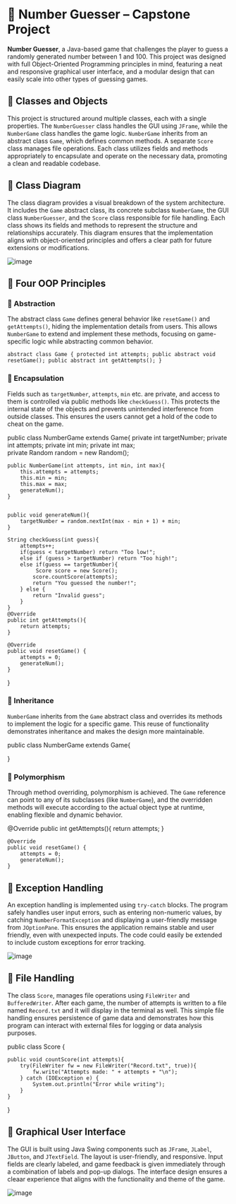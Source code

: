 # 🎯 Number Guesser – Capstone Project

**Number Guesser**, a Java-based game that challenges the player to guess a randomly generated number between 1 and 100. This project was designed with full Object-Oriented Programming principles in mind, featuring a neat and responsive graphical user interface, and a modular design that can easily scale into other types of guessing games.



## 🔹 Classes and Objects

This project is structured around multiple classes, each with a single properties. The `NumberGuesser` class handles the GUI using `JFrame`, while the `NumberGame` class handles the game logic. `NumberGame` inherits from an abstract class `Game`, which defines common methods. A separate `Score` class manages file operations. Each class utilizes fields and methods appropriately to encapsulate and operate on the necessary data, promoting a clean and readable codebase.



## 🔹 Class Diagram

The class diagram provides a visual breakdown of the system architecture. It includes the `Game` abstract class, its concrete subclass `NumberGame`, the GUI class `NumberGuesser`, and the `Score` class responsible for file handling. Each class shows its fields and methods to represent the structure and relationships accurately. This diagram ensures that the implementation aligns with object-oriented principles and offers a clear path for future extensions or modifications.

![image](https://github.com/user-attachments/assets/e4df3a28-29e0-4873-9594-5c2d40284872)



## 🔹 Four OOP Principles

### 🔸 Abstraction
The abstract class `Game` defines general behavior like `resetGame()` and `getAttempts()`, hiding the implementation details from users. This allows `NumberGame` to extend and implement these methods, focusing on game-specific logic while abstracting common behavior.

`abstract class Game {
    protected int attempts;
    public abstract void resetGame();
    public abstract int getAttempts();
}`

### 🔸 Encapsulation
Fields such as `targetNumber`, `attempts`, `min` etc.  are private, and access to them is controlled via public methods like `checkGuess()`. This protects the internal state of the objects and prevents unintended interference from outside classes. This ensures the users cannot get a hold of the code to cheat on the game.

public class NumberGame extends Game{
    private int targetNumber;
    private int attempts;
    private int min;
    private int max;  
    private Random random = new Random();


    public NumberGame(int attempts, int min, int max){
        this.attempts = attempts;
        this.min = min;
        this.max = max;
        generateNum();
    }
    

    public void generateNum(){
        targetNumber = random.nextInt(max - min + 1) + min;
    }

    String checkGuess(int guess){
        attempts++;
        if(guess < targetNumber) return "Too low!";
        else if (guess > targetNumber) return "Too high!";
        else if(guess == targetNumber){
             Score score = new Score();
            score.countScore(attempts);
            return "You guessed the number!";
        } else {
            return "Invalid guess";
        }
    }
    @Override
    public int getAttempts(){
        return attempts;
    }

    @Override
    public void resetGame() {
        attempts = 0;
        generateNum();
    }
}


### 🔸 Inheritance
`NumberGame` inherits from the `Game` abstract class and overrides its methods to implement the logic for a specific game. This reuse of functionality demonstrates inheritance and makes the design more maintainable.

public class NumberGame extends Game{


}

### 🔸 Polymorphism
Through method overriding, polymorphism is achieved. The `Game` reference can point to any of its subclasses (like `NumberGame`), and the overridden methods will execute according to the actual object type at runtime, enabling flexible and dynamic behavior.

@Override
    public int getAttempts(){
        return attempts;
    }

    @Override
    public void resetGame() {
        attempts = 0;
        generateNum();
    }

## 🔹 Exception Handling

An exception handling is implemented using `try-catch` blocks. The program safely handles user input errors, such as entering non-numeric values, by catching `NumberFormatException` and displaying a user-friendly message from `JOptionPane`. This ensures the application remains stable and user friendly, even with unexpected inputs. The code could easily be extended to include custom exceptions for error tracking.

![image](https://github.com/user-attachments/assets/0d0b4a8e-a1b6-422a-850d-ae0184305ea7)


## 🔹 File Handling

The class `Score`, manages file operations using `FileWriter` and `BufferedWriter`. After each game, the number of attempts is written to a file named `Record.txt` and it will display in the terminal as well. This simple file handling ensures persistence of game data and demonstrates how this program can interact with external files for logging or data analysis purposes.

public class Score {

    public void countScore(int attempts){
        try(FileWriter fw = new FileWriter("Record.txt", true)){
            fw.write("Attempts made: " + attempts + "\n");
        } catch (IOException e) {
            System.out.println("Error while writing");
        }
    }
}

## 🔹 Graphical User Interface

The GUI is built using Java Swing components such as `JFrame`, `JLabel`, `JButton`, and `JTextField`. The layout is user-friendly, and responsive. Input fields are clearly labeled, and game feedback is given immediately through a combination of labels and pop-up dialogs. The interface design ensures a cleaar experience that aligns with the functionality and theme of the game.

![image](https://github.com/user-attachments/assets/d60223d0-ba8e-4b82-90da-f3f55c53eabd)


